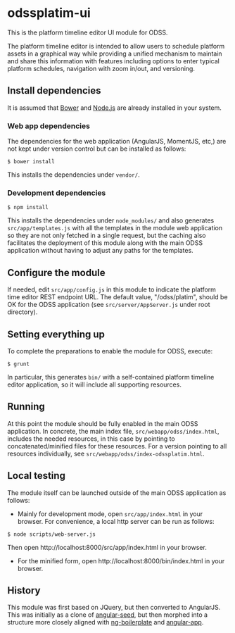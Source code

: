 odssplatim-ui
=============

This is the platform timeline editor UI module for ODSS.

The platform timeline editor is intended to allow users to schedule platform
assets in a graphical way while providing a unified mechanism to maintain and
share this information with features including options to enter typical
platform schedules, navigation with zoom in/out, and versioning.


## Install dependencies ##

It is assumed that [Bower](http://bower.io/) and [Node.js](http://nodejs.org/)
are already installed in your system.

### Web app dependencies ###

The dependencies for the web application (AngularJS, MomentJS, etc,) are not
kept under version control but can be installed as follows:

```shell
$ bower install
```
This installs the dependencies under `vendor/`.

### Development dependencies ###

```shell
$ npm install
```
This installs the dependencies under `node_modules/` and also generates
`src/app/templates.js` with all the templates in the module web application
so they are not only fetched in a single request, but the caching also facilitates
the deployment of this module along with the main ODSS application without
having to adjust any paths for the templates.

## Configure the module ##

If needed, edit `src/app/config.js` in this module to indicate the platform
time editor REST endpoint URL. The default value, "/odss/platim", should be
OK for the ODSS application (see `src/server/AppServer.js` under root directory).

## Setting everything up ##

To complete the preparations to enable the module for ODSS, execute:
```shell
$ grunt
```
In particular, this generates `bin/` with a self-contained platform timeline
editor application, so it will include all supporting resources.


## Running ##

At this point the module should be fully enabled in the main ODSS application.
In concrete, the main index file, `src/webapp/odss/index.html`, includes the
needed resources, in this case by pointing to concatenated/minified files for
these resources. For a version pointing to all resources individually,
see `src/webapp/odss/index-odssplatim.html`.

## Local testing ##

The module itself can be launched outside of the main ODSS application as
follows:

- Mainly for development mode, open `src/app/index.html` in your browser.
For convenience, a local http server can be run as follows:
```shell
$ node scripts/web-server.js
```
Then open http://localhost:8000/src/app/index.html in your browser.

- For the minified form, open http://localhost:8000/bin/index.html in your
browser.


## History ##

This module was first based on JQuery, but then converted to AngularJS.
This was initially as a clone of
[angular-seed](https://github.com/angular/angular-seed),
but then morphed into a structure more closely aligned with
[ng-boilerplate](https://github.com/ngbp/ng-boilerplate/) and
[angular-app](https://github.com/angular-app/angular-app/tree/master/client).
